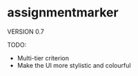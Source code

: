 # assignmentmarker

VERSION 0.7

TODO: 
- Multi-tier criterion
- Make the UI more stylistic and colourful
